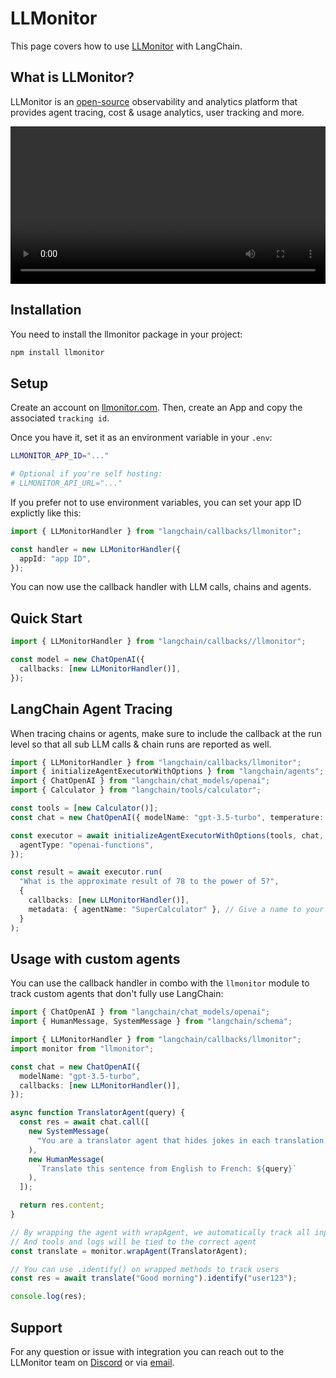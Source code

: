 # LLMonitor

This page covers how to use [LLMonitor](https://llmonitor.com?utm_source=langchain&utm_medium=js&utm_campaign=docs) with LangChain.

## What is LLMonitor?

LLMonitor is an [open-source](https://github.com/llmonitor/llmonitor) observability and analytics platform that provides agent tracing, cost & usage analytics, user tracking and more.

<video controls width='100%' >
  <source src='https://llmonitor.com/videos/demo-annotated.mp4'/>
</video>

## Installation

You need to install the llmonitor package in your project:

```bash
npm install llmonitor
```

## Setup

Create an account on [llmonitor.com](https://llmonitor.com?utm_source=langchain&utm_medium=js&utm_campaign=docs). Then, create an App and copy the associated `tracking id`.

Once you have it, set it as an environment variable in your `.env`:

```bash
LLMONITOR_APP_ID="..."

# Optional if you're self hosting:
# LLMONITOR_API_URL="..."
```

If you prefer not to use environment variables, you can set your app ID explictly like this:

```ts
import { LLMonitorHandler } from "langchain/callbacks/llmonitor";

const handler = new LLMonitorHandler({
  appId: "app ID",
});
```

You can now use the callback handler with LLM calls, chains and agents.

## Quick Start

```ts
import { LLMonitorHandler } from "langchain/callbacks//llmonitor";

const model = new ChatOpenAI({
  callbacks: [new LLMonitorHandler()],
});
```

## LangChain Agent Tracing

When tracing chains or agents, make sure to include the callback at the run level so that all sub LLM calls & chain runs are reported as well.

```ts
import { LLMonitorHandler } from "langchain/callbacks/llmonitor";
import { initializeAgentExecutorWithOptions } from "langchain/agents";
import { ChatOpenAI } from "langchain/chat_models/openai";
import { Calculator } from "langchain/tools/calculator";

const tools = [new Calculator()];
const chat = new ChatOpenAI({ modelName: "gpt-3.5-turbo", temperature: 0 });

const executor = await initializeAgentExecutorWithOptions(tools, chat, {
  agentType: "openai-functions",
});

const result = await executor.run(
  "What is the approximate result of 78 to the power of 5?",
  {
    callbacks: [new LLMonitorHandler()],
    metadata: { agentName: "SuperCalculator" }, // Give a name to your agent to track it in the dashboard
  }
);
```

## Usage with custom agents

You can use the callback handler in combo with the `llmonitor` module to track custom agents that don't fully use LangChain:

```ts
import { ChatOpenAI } from "langchain/chat_models/openai";
import { HumanMessage, SystemMessage } from "langchain/schema";

import { LLMonitorHandler } from "langchain/callbacks/llmonitor";
import monitor from "llmonitor";

const chat = new ChatOpenAI({
  modelName: "gpt-3.5-turbo",
  callbacks: [new LLMonitorHandler()],
});

async function TranslatorAgent(query) {
  const res = await chat.call([
    new SystemMessage(
      "You are a translator agent that hides jokes in each translation."
    ),
    new HumanMessage(
      `Translate this sentence from English to French: ${query}`
    ),
  ]);

  return res.content;
}

// By wrapping the agent with wrapAgent, we automatically track all input, outputs and errors
// And tools and logs will be tied to the correct agent
const translate = monitor.wrapAgent(TranslatorAgent);

// You can use .identify() on wrapped methods to track users
const res = await translate("Good morning").identify("user123");

console.log(res);
```

## Support

For any question or issue with integration you can reach out to the LLMonitor team on [Discord](http://discord.com/invite/8PafSG58kK) or via [email](mailto:vince@llmonitor.com).
